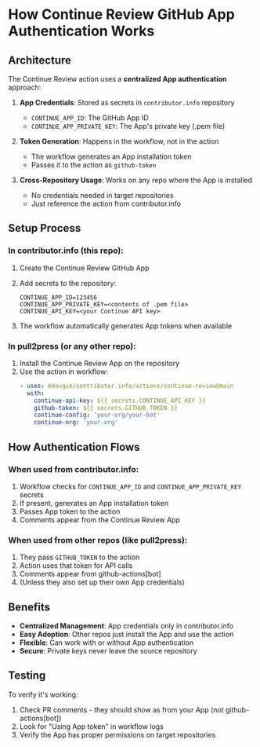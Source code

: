 # How Continue Review GitHub App Authentication Works

## Architecture

The Continue Review action uses a **centralized App authentication** approach:

1. **App Credentials**: Stored as secrets in `contributor.info` repository
   - `CONTINUE_APP_ID`: The GitHub App ID
   - `CONTINUE_APP_PRIVATE_KEY`: The App's private key (.pem file)

2. **Token Generation**: Happens in the workflow, not in the action
   - The workflow generates an App installation token
   - Passes it to the action as `github-token`

3. **Cross-Repository Usage**: Works on any repo where the App is installed
   - No credentials needed in target repositories
   - Just reference the action from contributor.info

## Setup Process

### In contributor.info (this repo):

1. Create the Continue Review GitHub App
2. Add secrets to the repository:
   ```
   CONTINUE_APP_ID=123456
   CONTINUE_APP_PRIVATE_KEY=<contents of .pem file>
   CONTINUE_API_KEY=<your Continue API key>
   ```

3. The workflow automatically generates App tokens when available

### In pull2press (or any other repo):

1. Install the Continue Review App on the repository
2. Use the action in workflow:
   ```yaml
   - uses: bdougie/contributor.info/actions/continue-review@main
     with:
       continue-api-key: ${{ secrets.CONTINUE_API_KEY }}
       github-token: ${{ secrets.GITHUB_TOKEN }}
       continue-config: 'your-org/your-bot'
       continue-org: 'your-org'
   ```

## How Authentication Flows

### When used from contributor.info:
1. Workflow checks for `CONTINUE_APP_ID` and `CONTINUE_APP_PRIVATE_KEY` secrets
2. If present, generates an App installation token
3. Passes App token to the action
4. Comments appear from the Continue Review App

### When used from other repos (like pull2press):
1. They pass `GITHUB_TOKEN` to the action
2. Action uses that token for API calls
3. Comments appear from github-actions[bot]
4. (Unless they also set up their own App credentials)

## Benefits

- **Centralized Management**: App credentials only in contributor.info
- **Easy Adoption**: Other repos just install the App and use the action
- **Flexible**: Can work with or without App authentication
- **Secure**: Private keys never leave the source repository

## Testing

To verify it's working:
1. Check PR comments - they should show as from your App (not github-actions[bot])
2. Look for "Using App token" in workflow logs
3. Verify the App has proper permissions on target repositories